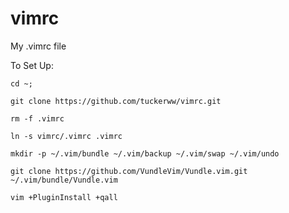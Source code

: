 # vimrc
My .vimrc file

To Set Up:

```cd ~;```

```git clone https://github.com/tuckerww/vimrc.git```

```rm -f .vimrc```

```ln -s vimrc/.vimrc .vimrc```

```mkdir -p ~/.vim/bundle ~/.vim/backup ~/.vim/swap ~/.vim/undo```

```git clone https://github.com/VundleVim/Vundle.vim.git ~/.vim/bundle/Vundle.vim```

```vim +PluginInstall +qall```
